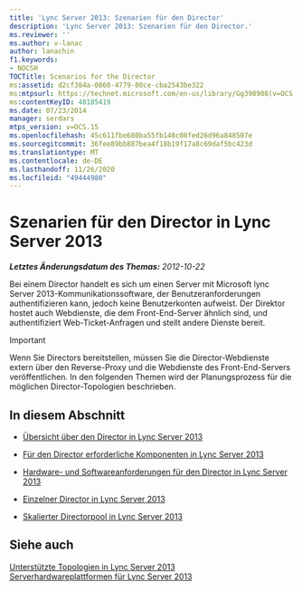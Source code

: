 ```yaml
---
title: 'Lync Server 2013: Szenarien für den Director'
description: 'Lync Server 2013: Szenarien für den Director.'
ms.reviewer: ''
ms.author: v-lanac
author: lanachin
f1.keywords:
- NOCSH
TOCTitle: Scenarios for the Director
ms:assetid: d2cf384a-0860-4779-80ce-cba2543be322
ms:mtpsurl: https://technet.microsoft.com/en-us/library/Gg398908(v=OCS.15)
ms:contentKeyID: 48185419
ms.date: 07/23/2014
manager: serdars
mtps_version: v=OCS.15
ms.openlocfilehash: 45c611fbe680ba55fb148c08fed26d96a848507e
ms.sourcegitcommit: 36fee89bb887bea4f18b19f17a8c69daf5bc423d
ms.translationtype: MT
ms.contentlocale: de-DE
ms.lasthandoff: 11/26/2020
ms.locfileid: "49444980"
---
```

# <a name="scenarios-for-the-director-in-lync-server-2013"></a>Szenarien für den Director in Lync Server 2013

<div data-xmlns="http://www.w3.org/1999/xhtml">

<div class="topic" data-xmlns="http://www.w3.org/1999/xhtml" data-msxsl="urn:schemas-microsoft-com:xslt" data-cs="https://msdn.microsoft.com/">

<div data-asp="https://msdn2.microsoft.com/asp">



</div>

<div id="mainSection">

<div id="mainBody">

<span> </span>

_**Letztes Änderungsdatum des Themas:** 2012-10-22_

Bei einem Director handelt es sich um einen Server mit Microsoft lync Server 2013-Kommunikationssoftware, der Benutzeranforderungen authentifizieren kann, jedoch keine Benutzerkonten aufweist. Der Direktor hostet auch Webdienste, die dem Front-End-Server ähnlich sind, und authentifiziert Web-Ticket-Anfragen und stellt andere Dienste bereit.

<div>


> [!IMPORTANT]  
> Wenn Sie Directors bereitstellen, müssen Sie die Director-Webdienste extern über den Reverse-Proxy und die Webdienste des Front-End-Servers veröffentlichen. In den folgenden Themen wird der Planungsprozess für die möglichen Director-Topologien beschrieben.



</div>

<div>

## <a name="in-this-section"></a>In diesem Abschnitt

  - [Übersicht über den Director in Lync Server 2013](lync-server-2013-overview-of-the-director.md)

  - [Für den Director erforderliche Komponenten in Lync Server 2013](lync-server-2013-components-required-for-the-director.md)

  - [Hardware- und Softwareanforderungen für den Director in Lync Server 2013](lync-server-2013-hardware-and-software-requirements-for-the-director.md)

  - [Einzelner Director in Lync Server 2013](lync-server-2013-single-director.md)

  - [Skalierter Directorpool in Lync Server 2013](lync-server-2013-scaled-director-pool.md)

</div>

<div>

## <a name="see-also"></a>Siehe auch


[Unterstützte Topologien in Lync Server 2013](lync-server-2013-supported-topologies.md)  
[Serverhardwareplattformen für Lync Server 2013](lync-server-2013-server-hardware-platforms.md)  
  

</div>

</div>

<span> </span>

</div>

</div>

</div>

